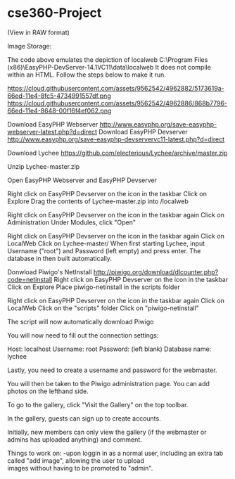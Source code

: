 cse360-Project
==============
(View in RAW format)


Image Storage:

The code above emulates the depiction of localweb
C:\Program Files (x86)\EasyPHP-DevServer-14.1VC11\data\localweb
It does not compile within an HTML. Follow the steps below to make it run.

https://cloud.githubusercontent.com/assets/9562542/4962882/5173619a-66ed-11e4-8fc5-4734991557df.png
https://cloud.githubusercontent.com/assets/9562542/4962886/868b7796-66ed-11e4-8648-00f16f4ef062.png

Download EasyPHP Webserver http://www.easyphp.org/save-easyphp-webserver-latest.php?d=direct
Download EasyPHP Devserver http://www.easyphp.org/save-easyphp-devservervc11-latest.php?d=direct

Download Lychee
https://github.com/electerious/Lychee/archive/master.zip

Unzip Lychee-master.zip

Open EasyPHP Webserver and EasyPHP Devserver

Right click on EasyPHP Devserver on the icon in the taskbar
	Click on Explore
	Drag the contents of Lychee-master.zip into /localweb

Right click on EasyPHP Devserver on the icon in the taskbar again
	Click on Administration
	Under Modules, click "Open"

Right click on EasyPHP Devserver on the icon in the taskbar again
	Click on LocalWeb
	Click on Lychee-master/
	When first starting Lychee, input Username ("root") and Password (left empty) and press enter.
	The database in then built automatically.

Donwload Piwigo's NetInstall http://piwigo.org/download/dlcounter.php?code=netinstall
Right click on EasyPHP Devserver on the icon in the taskbar
	Click on Explore
	Place piwigo-netinstall in the scripts folder

Right click on EasyPHP Devserver on the icon in the taskbar again
	Click on LocalWeb
	Click on the "scripts" folder
	Click on "piwigo-netinstall"

The script will now automatically download Piwigo

You will now need to fill out the connection settings:

Host: 		localhost
Username: 	root
Password: 	(left blank)
Database name: 	lychee

Lastly, you need to create a username and password for the webmaster.

You will then be taken to the Piwigo administration page. You can add photos on the lefthand side.

To go to the gallery, click "Visit the Gallery" on the top toolbar.

In the gallery, guests can sign up to create accounts.

Initially, new members can only view the gallery (if the webmaster or admins has uploaded anything) and comment.

Things to work on:
	-upon loggin in as a normal user, including an extra tab called "add image", allowing the user to upload 	
  	images without having to be promoted to "admin". 

